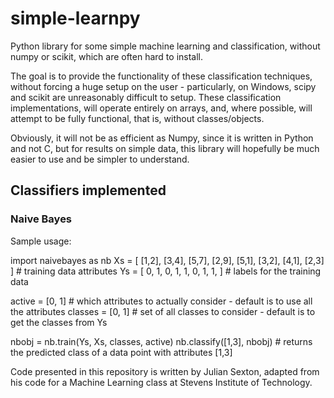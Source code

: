 # simple-learnpy

Python library for some simple machine learning and classification, without numpy or scikit, which are often hard to install.

The goal is to provide the functionality of these classification techniques, without forcing a huge setup on the user - particularly, on Windows, scipy and scikit are unreasonably difficult to setup. These classification implementations, will operate entirely on arrays, and, where possible, will attempt to be fully functional, that is, without classes/objects.

Obviously, it will not be as efficient as Numpy, since it is written in Python and not C, but for results on simple data, this library will hopefully be much easier to use and be simpler to understand.

## Classifiers implemented

### Naive Bayes

Sample usage:

import naivebayes as nb
Xs = [ 	[1,2],
		[3,4],
		[5,7],
		[2,9],
		[5,1],
		[3,2], 
		[4,1],
		[2,3]    ] # training data attributes
Ys = [  0,
		1,
		0,
		1,
		1,
		0, 
		1,
		1,     ] # labels for the training data
		
active = [0, 1] # which attributes to actually consider - default is to use all the attributes
classes = [0, 1] # set of all classes to consider - default is to get the classes from Ys

nbobj = nb.train(Ys, Xs, classes, active)
nb.classify([1,3], nbobj) # returns the predicted class of a data point with attributes [1,3]





Code presented in this repository is written by Julian Sexton, adapted from his code for a Machine Learning class at Stevens Institute of Technology. 
